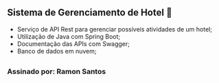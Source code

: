 ## Sistema de Gerenciamento de Hotel 🏨

- Serviço de API Rest para gerenciar possíveis atividades de um hotel;
- Utilização de Java com Spring Boot;
- Documentação das APIs com Swagger;
- Banco de dados em nuvem;


##

### Assinado por: Ramon Santos
